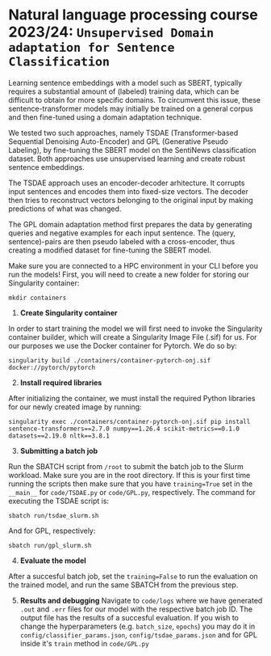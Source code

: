 # Natural language processing course 2023/24: `Unsupervised Domain adaptation for Sentence Classification`


Learning sentence embeddings with a model such as SBERT, typically requires a substantial amount of (labeled) training data, which can be difficult to obtain for more specific domains. To circumvent this issue, these sentence-transformer models may initially be trained on a general corpus and then fine-tuned using a domain adaptation technique.

We tested two such approaches, namely TSDAE (Transformer-based Sequential Denoising Auto-Encoder) and GPL (Generative Pseudo Labeling), by fine-tuning the SBERT model on the SentiNews classification dataset. Both approaches use unsupervised learning and create robust sentence embeddings.

The TSDAE approach uses an encoder-decoder arhitecture. It corrupts input sentences and encodes them into fixed-size vectors. The decoder then tries to reconstruct vectors belonging to the original input by making predictions of what was changed.

The GPL domain adaptation method first prepares the data by generating queries and negative examples for each input sentence. The (query, sentence)-pairs are then pseudo labeled with a cross-encoder, thus creating a modified dataset for fine-tuning the SBERT model.

Make sure you are connected to a HPC environment in your CLI before you run the models!
First, you will need to create a new folder for storing our Singularity container:
```
mkdir containers
```

1. **Create Singularity container**


In order to start training the model we will first need to invoke the Singularity container builder, which will create a Singularity Image File (.sif) for us. For our purposes we use the Docker container for Pytorch. We do so by:
```
singularity build ./containers/container-pytorch-onj.sif docker://pytorch/pytorch
```
2. **Install required libraries**

After initializing the container, we must install the required Python libraries for our newly created image by running:
```
singularity exec ./containers/container-pytorch-onj.sif pip install sentence-transformers==2.7.0 numpy==1.26.4 scikit-metrics==0.1.0 datasets==2.19.0 nltk==3.8.1
```
3. **Submitting a batch job**

Run the SBATCH script from ```/root``` to submit the batch job to the Slurm workload. Make sure you are in the root directory. If this is your first time running the scripts then make sure that you have ```training=True``` set in the ```__main__``` for ```code/TSDAE.py``` or ```code/GPL.py```, respectively. The command for executing the TSDAE script is:
```
sbatch run/tsdae_slurm.sh
```
And for GPL, respectively:
```
sbatch run/gpl_slurm.sh
```

4. **Evaluate the model**

After a succesful batch job, set the ```training=False``` to run the evaluation on the trained model, and run the same SBATCH from the previous step.

5. **Results and debugging**
Navigate to ```code/logs``` where we have generated ```.out``` and ```.err``` files for our model with the respective batch job ID. The output file has the results of a succesful evaluation. If you wish to change the hyperparameters (e.g. ```batch_size```, ```epochs```) you may do it in ```config/classifier_params.json```, ```config/tsdae_params.json``` and for GPL inside it's ```train``` method in ```code/GPL.py```

